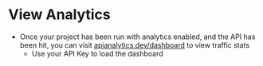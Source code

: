 # View Analytics

- Once your project has been run with analytics enabled, and the API has been hit, you can visit [apianalytics.dev/dashboard](https://apianalytics.dev/dashboard) to view traffic stats
  - Use your API Key to load the dashboard
